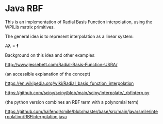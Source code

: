 # Java RBF

This is an implementation of Radial Basis Function interpolation, using the WPILib matrix primitives.

The general idea is to represent interpolation as a linear system:

$A\boldsymbol{\lambda}=\boldsymbol{f}$


Background on this idea and other examples:

http://www.jessebett.com/Radial-Basis-Function-USRA/

(an accessible explanation of the concept)

https://en.wikipedia.org/wiki/Radial_basis_function_interpolation

https://github.com/scipy/scipy/blob/main/scipy/interpolate/_rbfinterp.py

(the python version combines an RBF term with a polynomial term)

https://github.com/haifengl/smile/blob/master/base/src/main/java/smile/interpolation/RBFInterpolation.java

